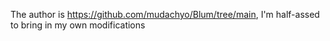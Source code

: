The author is https://github.com/mudachyo/Blum/tree/main, I'm half-assed to bring in my own modifications
